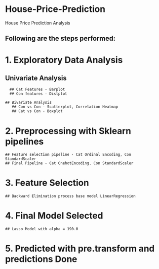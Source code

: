 # House-Price-Prediction
House Price Prediction Analysis

## Following are the steps performed:

# 1. Exploratory Data Analysis
   ## Univariate Analysis
      ## Cat Features - Barplot
      ## Con features - Distplot

    ## Bivariate Analysis
       ## Con vs Con - Scatterplot, Correlation Heatmap
       ## Cat vs Con - Boxplot

# 2. Preprocessing with Sklearn pipelines
    ## Feature selection pipeline - Cat Ordinal Encoding, Con StandardScaler
    ## Final Pipeline - Cat OnehotEncoding, Con StandardScaler

# 3. Feature Selection
    ## Backward Elimination process base model LinearRegression

# 4. Final Model Selected
    ## Lasso Model with alpha = 190.0

# 5. Predicted with pre.transform and predictions Done


